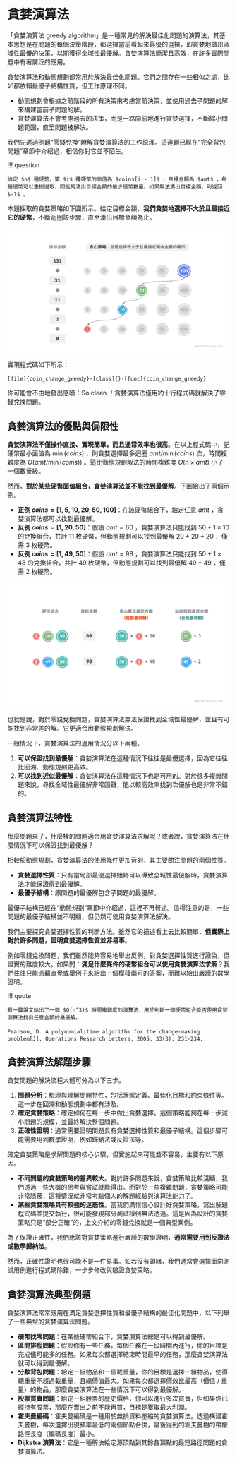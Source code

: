 # 貪婪演算法

「貪婪演算法 greedy algorithm」是一種常見的解決最佳化問題的演算法，其基本思想是在問題的每個決策階段，都選擇當前看起來最優的選擇，即貪婪地做出區域性最優的決策，以期獲得全域性最優解。貪婪演算法簡潔且高效，在許多實際問題中有著廣泛的應用。

貪婪演算法和動態規劃都常用於解決最佳化問題。它們之間存在一些相似之處，比如都依賴最優子結構性質，但工作原理不同。

- 動態規劃會根據之前階段的所有決策來考慮當前決策，並使用過去子問題的解來構建當前子問題的解。
- 貪婪演算法不會考慮過去的決策，而是一路向前地進行貪婪選擇，不斷縮小問題範圍，直至問題被解決。

我們先透過例題“零錢兌換”瞭解貪婪演算法的工作原理。這道題已經在“完全背包問題”章節中介紹過，相信你對它並不陌生。

!!! question

    給定 $n$ 種硬幣，第 $i$ 種硬幣的面值為 $coins[i - 1]$ ，目標金額為 $amt$ ，每種硬幣可以重複選取，問能夠湊出目標金額的最少硬幣數量。如果無法湊出目標金額，則返回 $-1$ 。

本題採取的貪婪策略如下圖所示。給定目標金額，**我們貪婪地選擇不大於且最接近它的硬幣**，不斷迴圈該步驟，直至湊出目標金額為止。

![零錢兌換的貪婪策略](greedy_algorithm.assets/coin_change_greedy_strategy.png)

實現程式碼如下所示：

```src
[file]{coin_change_greedy}-[class]{}-[func]{coin_change_greedy}
```

你可能會不由地發出感嘆：So clean ！貪婪演算法僅用約十行程式碼就解決了零錢兌換問題。

## 貪婪演算法的優點與侷限性

**貪婪演算法不僅操作直接、實現簡單，而且通常效率也很高**。在以上程式碼中，記硬幣最小面值為 $\min(coins)$ ，則貪婪選擇最多迴圈 $amt / \min(coins)$ 次，時間複雜度為 $O(amt / \min(coins))$ 。這比動態規劃解法的時間複雜度 $O(n \times amt)$ 小了一個數量級。

然而，**對於某些硬幣面值組合，貪婪演算法並不能找到最優解**。下圖給出了兩個示例。

- **正例 $coins = [1, 5, 10, 20, 50, 100]$**：在該硬幣組合下，給定任意 $amt$ ，貪婪演算法都可以找到最優解。
- **反例 $coins = [1, 20, 50]$**：假設 $amt = 60$ ，貪婪演算法只能找到 $50 + 1 \times 10$ 的兌換組合，共計 $11$ 枚硬幣，但動態規劃可以找到最優解 $20 + 20 + 20$ ，僅需 $3$ 枚硬幣。
- **反例 $coins = [1, 49, 50]$**：假設 $amt = 98$ ，貪婪演算法只能找到 $50 + 1 \times 48$ 的兌換組合，共計 $49$ 枚硬幣，但動態規劃可以找到最優解 $49 + 49$ ，僅需 $2$ 枚硬幣。

![貪婪演算法無法找出最優解的示例](greedy_algorithm.assets/coin_change_greedy_vs_dp.png)

也就是說，對於零錢兌換問題，貪婪演算法無法保證找到全域性最優解，並且有可能找到非常差的解。它更適合用動態規劃解決。

一般情況下，貪婪演算法的適用情況分以下兩種。

1. **可以保證找到最優解**：貪婪演算法在這種情況下往往是最優選擇，因為它往往比回溯、動態規劃更高效。
2. **可以找到近似最優解**：貪婪演算法在這種情況下也是可用的。對於很多複雜問題來說，尋找全域性最優解非常困難，能以較高效率找到次優解也是非常不錯的。

## 貪婪演算法特性

那麼問題來了，什麼樣的問題適合用貪婪演算法求解呢？或者說，貪婪演算法在什麼情況下可以保證找到最優解？

相較於動態規劃，貪婪演算法的使用條件更加苛刻，其主要關注問題的兩個性質。

- **貪婪選擇性質**：只有當局部最優選擇始終可以導致全域性最優解時，貪婪演算法才能保證得到最優解。
- **最優子結構**：原問題的最優解包含子問題的最優解。

最優子結構已經在“動態規劃”章節中介紹過，這裡不再贅述。值得注意的是，一些問題的最優子結構並不明顯，但仍然可使用貪婪演算法解決。

我們主要探究貪婪選擇性質的判斷方法。雖然它的描述看上去比較簡單，**但實際上對於許多問題，證明貪婪選擇性質並非易事**。

例如零錢兌換問題，我們雖然能夠容易地舉出反例，對貪婪選擇性質進行證偽，但證實的難度較大。如果問：**滿足什麼條件的硬幣組合可以使用貪婪演算法求解**？我們往往只能憑藉直覺或舉例子來給出一個模稜兩可的答案，而難以給出嚴謹的數學證明。

!!! quote

    有一篇論文給出了一個 $O(n^3)$ 時間複雜度的演算法，用於判斷一個硬幣組合能否使用貪婪演算法找出任意金額的最優解。

    Pearson, D. A polynomial-time algorithm for the change-making problem[J]. Operations Research Letters, 2005, 33(3): 231-234.

## 貪婪演算法解題步驟

貪婪問題的解決流程大體可分為以下三步。

1. **問題分析**：梳理與理解問題特性，包括狀態定義、最佳化目標和約束條件等。這一步在回溯和動態規劃中都有涉及。
2. **確定貪婪策略**：確定如何在每一步中做出貪婪選擇。這個策略能夠在每一步減小問題的規模，並最終解決整個問題。
3. **正確性證明**：通常需要證明問題具有貪婪選擇性質和最優子結構。這個步驟可能需要用到數學證明，例如歸納法或反證法等。

確定貪婪策略是求解問題的核心步驟，但實施起來可能並不容易，主要有以下原因。

- **不同問題的貪婪策略的差異較大**。對於許多問題來說，貪婪策略比較淺顯，我們透過一些大概的思考與嘗試就能得出。而對於一些複雜問題，貪婪策略可能非常隱蔽，這種情況就非常考驗個人的解題經驗與演算法能力了。
- **某些貪婪策略具有較強的迷惑性**。當我們滿懷信心設計好貪婪策略，寫出解題程式碼並提交執行，很可能發現部分測試樣例無法透過。這是因為設計的貪婪策略只是“部分正確”的，上文介紹的零錢兌換就是一個典型案例。

為了保證正確性，我們應該對貪婪策略進行嚴謹的數學證明，**通常需要用到反證法或數學歸納法**。

然而，正確性證明也很可能不是一件易事。如若沒有頭緒，我們通常會選擇面向測試用例進行程式碼除錯，一步步修改與驗證貪婪策略。

## 貪婪演算法典型例題

貪婪演算法常常應用在滿足貪婪選擇性質和最優子結構的最佳化問題中，以下列舉了一些典型的貪婪演算法問題。

- **硬幣找零問題**：在某些硬幣組合下，貪婪演算法總是可以得到最優解。
- **區間排程問題**：假設你有一些任務，每個任務在一段時間內進行，你的目標是完成儘可能多的任務。如果每次都選擇結束時間最早的任務，那麼貪婪演算法就可以得到最優解。
- **分數背包問題**：給定一組物品和一個載重量，你的目標是選擇一組物品，使得總重量不超過載重量，且總價值最大。如果每次都選擇價效比最高（價值 / 重量）的物品，那麼貪婪演算法在一些情況下可以得到最優解。
- **股票買賣問題**：給定一組股票的歷史價格，你可以進行多次買賣，但如果你已經持有股票，那麼在賣出之前不能再買，目標是獲取最大利潤。
- **霍夫曼編碼**：霍夫曼編碼是一種用於無損資料壓縮的貪婪演算法。透過構建霍夫曼樹，每次選擇出現頻率最低的兩個節點合併，最後得到的霍夫曼樹的帶權路徑長度（編碼長度）最小。
- **Dijkstra 演算法**：它是一種解決給定源頂點到其餘各頂點的最短路徑問題的貪婪演算法。
